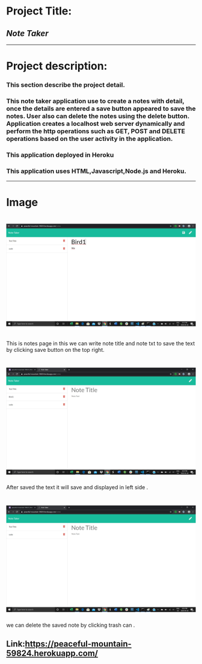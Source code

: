  # Project Title:

  ## *Note Taker*
----

  # Project description:
  ### This section describe the project detail.

  ### This note taker application use to create a notes with detail, once the details are entered a save button appeared to save the notes. User also can delete the notes using the delete button. Application creates a localhost web server dynamically and perform the http operations such as GET, POST and DELETE operations based on the user activity in the application.
  ### This application deployed in Heroku
  ### This application uses HTML,Javascript,Node.js and Heroku.

 --- 

  # Image 
  # ![First page](image/img.jpg)
  This is notes page in this we can write note title and note txt to save the text by clicking save button on the top right.
  # ![second Page](image/img1.jpg)
  After saved the text it will save and displayed in left side .
  # ![third Page](image/img2.jpg)
we can delete the saved note by clicking trash can .



  ## Link:https://peaceful-mountain-59824.herokuapp.com/
